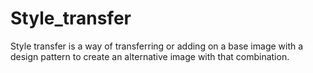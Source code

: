 # Style_transfer
Style transfer is a way of transferring or adding on a base image with a design pattern to create an alternative image with that combination.
